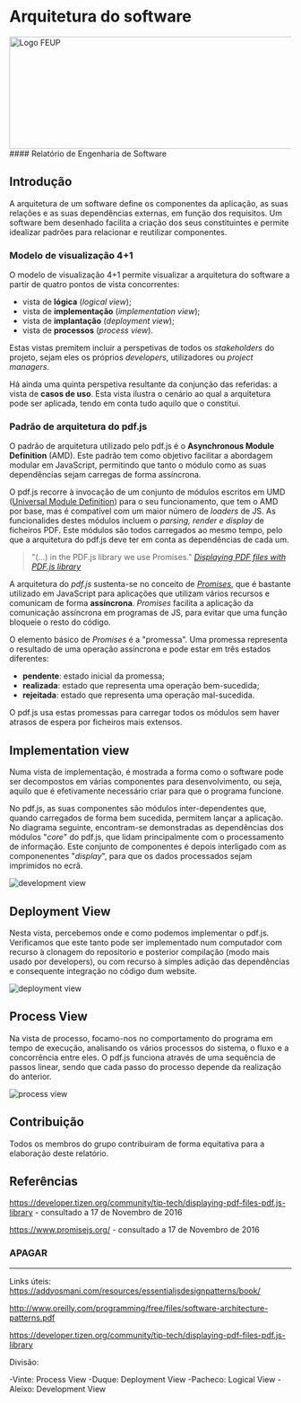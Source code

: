 # Arquitetura do software
<img src="http://www.junifeup.pt/wp-content/uploads/2016/01/feup.png" alt="Logo FEUP" width = "600" height ="200"/>
#### Relatório de Engenharia de Software

## Introdução

A arquitetura de um software define os componentes da aplicação, as suas relações e as suas dependências externas, em função dos requisitos. Um software bem desenhado facilita a criação dos seus constituintes e permite idealizar padrões para relacionar e reutilizar componentes. 

### Modelo de visualização 4+1

O modelo de visualização 4+1 permite visualizar a arquitetura do software a partir de quatro pontos de vista concorrentes:

- vista de **lógica** (*logical view*);
- vista de **implementação** (*implementation view*);
- vista de **implantação** (*deployment view*);
- vista de **processos** (*process view*).

Estas vistas premitem incluir a perspetivas de todos os *stakeholders* do projeto, sejam eles os próprios *developers*, utilizadores ou *project managers*. 

Há ainda uma quinta perspetiva resultante da conjunção das referidas: a vista de **casos de uso**. Esta vista ilustra o cenário ao qual a arquitetura pode ser aplicada, tendo em conta tudo aquilo que o constitui.

### Padrão de arquitetura do pdf.js

O padrão de arquitetura utilizado pelo pdf.js é o **Asynchronous Module Definition** (AMD). Este padrão tem como objetivo facilitar a abordagem modular em JavaScript, permitindo que tanto o módulo como as suas dependências sejam carregas de forma assíncrona.

O pdf.js recorre à invocação de um conjunto de módulos escritos em UMD ([Universal Module Definition](https://github.com/umdjs/umd)) para o seu funcionamento, que tem o AMD por base, mas é compatível com um maior número de *loaders* de JS. As funcionalides destes módulos incluem o *parsing, render e display* de ficheiros PDF. Este módulos são todos carregados ao mesmo tempo, pelo que a arquitetura do pdf.js deve ter em conta as dependências de cada um.

>"(...) in the PDF.js library we use Promises."
[*Displaying PDF files with PDF.js library*](https://developer.tizen.org/community/tip-tech/displaying-pdf-files-pdf.js-library)

A arquitetura do *pdf.js* sustenta-se no conceito de [*Promises*](https://www.promisejs.org/ "Promise.js HomePage"), que é bastante utilizado em JavaScript para aplicações que utilizam vários recursos e comunicam de forma **assíncrona**. *Promises* facilita a aplicação da comunicação assíncrona em programas de JS, para evitar que uma função bloqueie o resto do código. 

O elemento básico de *Promises* é a "promessa". Uma promessa representa o resultado de uma operação assíncrona e pode estar em três estados diferentes:

- **pendente**: estado inicial da promessa;
- **realizada**: estado que representa uma operação bem-sucedida;
- **rejeitada**: estado que representa uma operação mal-sucedida.

O pdf.js usa estas promessas para carregar todos os módulos sem haver atrasos de espera por ficheiros mais extensos. 

## Implementation view

Numa vista de implementação, é mostrada a forma como o software pode ser decompostos em várias componentes para desenvolvimento, ou seja, aquilo que é efetivamente necessário criar para que o programa funcione.

No pdf.js, as suas componentes são módulos inter-dependentes que, quando carregados de forma bem sucedida, permitem lançar a aplicação. No diagrama seguinte, encontram-se demonstradas as dependências dos módulos "*core*" do pdf.js, que lidam principalmente com o processamento de informação. Este conjunto de componentes é depois interligado com as componenentes "*display*", para que os dados processados sejam imprimidos no ecrã.

<img src=".\Relatório 3 - Esquemas\Core Implementation View.png" alt="development view">

## Deployment View

Nesta vista, percebemos onde e como podemos implementar o pdf.js. Verificamos que este tanto pode ser implementado num computador com recurso à clonagem do repositorio e posterior compilação (modo mais usado por developers), ou com recurso à simples adição das dependências e consequente integração no código dum website.

<img src = ".\Relatório 3 - Esquemas\Deployment View.png" alt = "deployment view">

## Process View

Na vista de processo, focamo-nos no comportamento do programa em tempo de execução, analisando os vários processos do sistema, o fluxo e a concorrência entre eles. O pdf.js funciona através de uma sequência de passos linear, sendo que cada passo do processo depende da realização do anterior.

<img src = ".\Relatório 3 - Esquemas\Process View.jpg" alt = "process view">


## Contribuição

Todos os membros do grupo contribuiram de forma equitativa para a elaboração deste relatório.

## Referências

https://developer.tizen.org/community/tip-tech/displaying-pdf-files-pdf.js-library - consultado a 17 de Novembro de 2016

https://www.promisejs.org/ - consultado a 17 de Novembro de 2016

### APAGAR
------------------------------------

Links úteis: https://addyosmani.com/resources/essentialjsdesignpatterns/book/

http://www.oreilly.com/programming/free/files/software-architecture-patterns.pdf

https://developer.tizen.org/community/tip-tech/displaying-pdf-files-pdf.js-library

Divisão:

-Vinte: Process View
-Duque: Deployment View
-Pacheco: Logical View
-Aleixo: Development View

